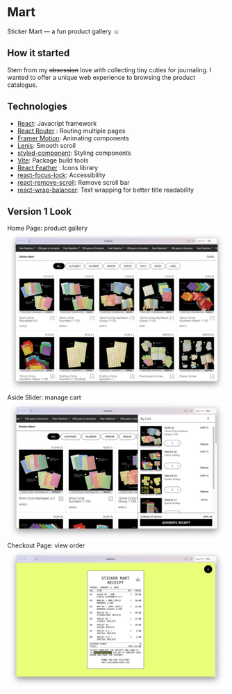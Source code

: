 # Mart

Sticker Mart — a fun product gallery ☺︎

## How it started

Stem from my ~~obsession~~ love with collecting tiny cuties for journaling. I wanted to offer a unique web experience to browsing the product catalogue.

## Technologies

-   [React](https://react.dev/): Javacript framework
-   [React Router](https://reactrouter.com/) : Routing multiple pages
-   [Framer Motion](https://motion.dev/): Animating components
-   [Lenis](https://lenis.darkroom.engineering/): Smooth scroll
-   [styled-component](https://styled-components.com/): Styling components
-   [Vite](https://vite.dev/): Package build tools
-   [React Feather](https://github.com/feathericons/react-feather) : Icons library
-   [react-focus-lock](https://github.com/theKashey/react-focus-lock): Accessibility
-   [react-remove-scroll](https://github.com/theKashey/react-remove-scroll): Remove scroll bar
-   [react-wrap-balancer](https://github.com/shuding/react-wrap-balancer): Text wrapping for better title readability

## Version 1 Look

Home Page: product gallery
![Home](./docs/v1-home.png)
Aside Slider: manage cart
![Aside](./docs/v1.1-slider.png)
Checkout Page: view order
![Checkout](./docs/v1.1-checkout.png)
